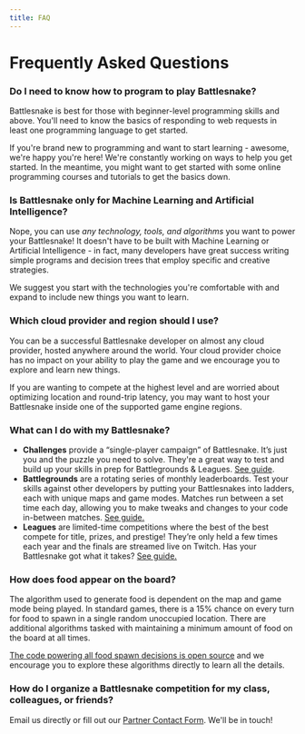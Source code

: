 ```yaml
---
title: FAQ
---
```


# Frequently Asked Questions

### Do I need to know how to program to play Battlesnake?

Battlesnake is best for those with beginner-level programming skills and above. You'll need to know the basics of responding to web requests in least one programming language to get started.

If you're brand new to programming and want to start learning - awesome, we're happy you're here! We're constantly working on ways to help you get started. In the meantime, you might want to get started with some online programming courses and tutorials to get the basics down.

### Is Battlesnake only for Machine Learning and Artificial Intelligence?

Nope, you can use _any technology, tools, and algorithms_ you want to power your Battlesnake! It doesn't have to be built with Machine Learning or Artificial Intelligence - in fact, many developers have great success writing simple programs and decision trees that employ specific and creative strategies.

We suggest you start with the technologies you're comfortable with and expand to include new things you want to learn.

### Which cloud provider and region should I use?

You can be a successful Battlesnake developer on almost any cloud provider, hosted anywhere around the world. Your cloud provider choice has no impact on your ability to play the game and we encourage you to explore and learn new things.

If you are wanting to compete at the highest level and are worried about optimizing location and round-trip latency, you may want to host your Battlesnake inside one of the supported game engine regions.

### What can I do with my Battlesnake?

* **Challenges** provide a “single-player campaign” of Battlesnake. It’s just you and the puzzle you need to solve. They're a great way to test and build up your skills in prep for Battlegrounds & Leagues. [See guide](guides/playing-battlesnake/challenges).
* **Battlegrounds** are a rotating series of monthly leaderboards. Test your skills against other developers by putting your Battlesnakes into ladders, each with unique maps and game modes. Matches run between a set time each day, allowing you to make tweaks and changes to your code in-between matches. [See guide.](guides/playing-battlesnake/battlegrounds)
* **Leagues** are limited-time competitions where the best of the best compete for title, prizes, and prestige! They’re only held a few times each year and the finals are streamed live on Twitch. Has your Battlesnake got what it takes? [See guide.](guides/playing-battlesnake/leagues)


### How does food appear on the board?

The algorithm used to generate food is dependent on the map and game mode being played. In standard games, there is a 15% chance on every turn for food to spawn in a single random unoccupied location. There are additional algorithms tasked with maintaining a minimum amount of food on the board at all times.

[The code powering all food spawn decisions is open source](https://github.com/BattlesnakeOfficial/rules) and we encourage you to explore these algorithms directly to learn all the details.

### How do I organize a Battlesnake competition for my class, colleagues, or friends?

Email us directly or fill out our [Partner Contact Form](https://play.battlesnake.com/partner/contact/). We'll be in touch!
